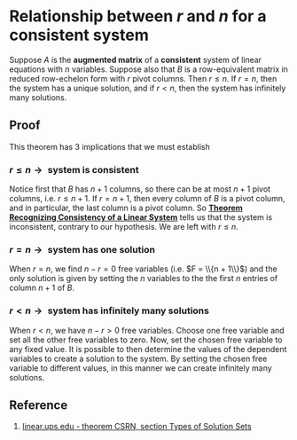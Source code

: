 # Relationship between $r$ and $n$ for a consistent system

Suppose $A$ is the **augmented matrix** of a **consistent** system of linear equations with $n$ variables. Suppose also that $B$ is a row-equivalent matrix in reduced row-echelon form with $r$ pivot columns. Then $r \leq n$. If $r = n$, then the system has a unique solution, and if $r \lt n$, then the system has infinitely many solutions.

## Proof

This theorem has 3 implications that we must establish

### $r \leq n \rightarrow \text{ system is consistent}$

Notice first that $B$ has $n + 1$ columns, so there can be at most $n + 1$ pivot columns, i.e. $r \leq n + 1$. If $r = n + 1$, then every column of $B$ is a pivot column, and in particular, the last column is a pivot column. So [**Theorem Recognizing Consistency of a Linear System**](./0003-recognizing-consistency-of-linear-system.md) tells us that the system is inconsistent, contrary to our hypothesis. We are left with $r \leq n$.

### $r = n \rightarrow \text{ system has one solution }$

When $r = n$, we find $n − r = 0$ free variables (i.e. $F = \\{n + 1\\}$) and the only solution is given by setting the $n$ variables to the the first $n$ entries of column $n + 1$ of $B$.

### $r \lt n \rightarrow \text{ system has infinitely many solutions }$

When $r \lt n$, we have $n − r \gt 0$ free variables. Choose one free variable and set all the other free variables to zero. Now, set the chosen free variable to any fixed value. It is possible to then determine the values of the dependent variables to create a solution to the system. By setting the chosen free variable to different values, in this manner we can create infinitely many solutions.

## Reference

1. [linear.ups.edu - theorem CSRN, section Types of Solution Sets](http://linear.pugetsound.edu/html/section-TSS.html)